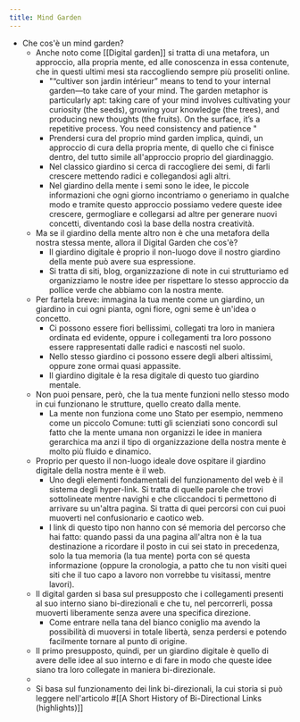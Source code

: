 ```yaml
---
title: Mind Garden
---
```


- Che cos'è un mind garden? 
    - Anche noto come [[Digital garden]] si tratta di una metafora, un approccio, alla propria mente, ed alle conoscenza in essa contenute, che in questi ultimi mesi sta raccogliendo sempre più proseliti online. 
        - "“cultiver son jardin intérieur” means to tend to your internal garden—to take care of your mind. The garden metaphor is particularly apt: taking care of your mind involves cultivating your curiosity (the seeds), growing your knowledge (the trees), and producing new thoughts (the fruits). On the surface, it’s a repetitive process. You need consistency and patience "
        - Prendersi cura del proprio mind garden implica, quindi, un approccio di cura della propria mente, di quello che ci finisce dentro, del tutto simile all'approccio proprio del giardinaggio.
        - Nel classico giardino si cerca di raccogliere dei semi, di farli crescere mettendo radici e collegandosi agli altri. 
        - Nel giardino della mente i semi sono le idee, le piccole informazioni che ogni giorno incontriamo o generiamo in qualche modo e tramite questo approccio possiamo vedere queste idee crescere, germogliare e collegarsi ad altre per generare nuovi concetti, diventando così la base della nostra creatività.
    - Ma se il giardino della mente altro non è che una metafora della nostra stessa mente, allora il Digital Garden che cos'è?
        - Il giardino digitale è proprio il non-luogo dove il nostro giardino della mente può avere sua espressione.
        - Si tratta di siti, blog, organizzazione di note in cui strutturiamo ed organizziamo le nostre idee per rispettare lo stesso approccio da pollice verde che abbiamo con la nostra mente.
    - Per fartela breve: immagina la tua mente come un giardino, un giardino in cui ogni pianta, ogni fiore, ogni seme è un'idea o concetto. 
        - Ci possono essere fiori bellissimi, collegati tra loro in maniera ordinata ed evidente, oppure i collegamenti tra loro possono essere rappresentati dalle radici e nascosti nel suolo.
        - Nello stesso giardino ci possono essere degli alberi altissimi, oppure zone ormai quasi appassite. 
        - Il giardino digitale è la resa digitale di questo tuo giardino mentale.
    - Non puoi pensare, però, che la tua mente funzioni nello stesso modo in cui funzionano le strutture, quello creato dalla mente.
        - La mente non funziona come uno Stato per esempio, nemmeno come un piccolo Comune: tutti gli scienziati sono concordi sul fatto che la mente umana non organizzi le idee in maniera gerarchica ma anzi il tipo di organizzazione della nostra mente è molto più fluido e dinamico.
    - Proprio per questo il non-luogo ideale dove ospitare il giardino digitale della nostra mente è il web.
        - Uno degli elementi fondamentali del funzionamento del web è il sistema degli hyper-link. Si tratta di quelle parole che trovi sottolineate mentre navighi e che cliccandoci ti permettono di arrivare su un'altra pagina. Si tratta di quei percorsi con cui puoi muoverti nel confusionario e caotico web.
        - I link di questo tipo non hanno con sé memoria del percorso che hai fatto: quando passi da una pagina all'altra non è la tua destinazione a ricordare il posto in cui sei stato in precedenza, solo la tua memoria (la tua mente) porta con sé questa informazione (oppure la cronologia, a patto che tu non visiti quei siti che il tuo capo a lavoro non vorrebbe tu visitassi, mentre lavori).
    - Il digital garden si basa sul presupposto che i collegamenti presenti al suo interno siano bi-direzionali e che tu, nel percorrerli, possa muoverti liberamente senza avere una specifica direzione.
        - Come entrare nella tana del bianco coniglio ma avendo la possibilità di muoversi in totale libertà, senza perdersi e potendo facilmente tornare al punto di origine.
    - Il primo presupposto, quindi, per un giardino digitale è quello di avere delle idee al suo interno e di fare in modo che queste idee siano tra loro collegate in maniera bi-direzionale.
    - 
    - Si basa sul funzionamento dei link bi-direzionali, la cui storia si può leggere nell'articolo #[[A Short History of Bi-Directional Links (highlights)]]

